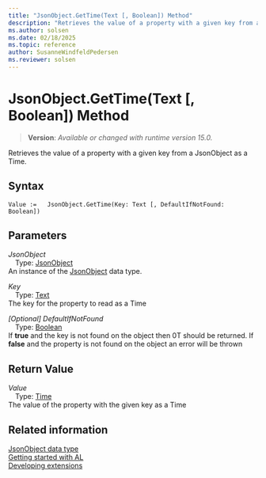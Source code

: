 ```yaml
---
title: "JsonObject.GetTime(Text [, Boolean]) Method"
description: "Retrieves the value of a property with a given key from a JsonObject as a Time."
ms.author: solsen
ms.date: 02/18/2025
ms.topic: reference
author: SusanneWindfeldPedersen
ms.reviewer: solsen
---
```

[//]: # (START>DO_NOT_EDIT)
[//]: # (IMPORTANT:Do not edit any of the content between here and the END>DO_NOT_EDIT.)
[//]: # (Any modifications should be made in the .xml files in the ModernDev repo.)
# JsonObject.GetTime(Text [, Boolean]) Method
> **Version**: _Available or changed with runtime version 15.0._

Retrieves the value of a property with a given key from a JsonObject as a Time.


## Syntax
```AL
Value :=   JsonObject.GetTime(Key: Text [, DefaultIfNotFound: Boolean])
```
## Parameters
*JsonObject*  
&emsp;Type: [JsonObject](jsonobject-data-type.md)  
An instance of the [JsonObject](jsonobject-data-type.md) data type.  

*Key*  
&emsp;Type: [Text](../text/text-data-type.md)  
The key for the property to read as a Time  

*[Optional] DefaultIfNotFound*  
&emsp;Type: [Boolean](../boolean/boolean-data-type.md)  
If **true** and the key is not found on the object then 0T should be returned. If **false** and the property is not found on the object an error will be thrown  


## Return Value
*Value*  
&emsp;Type: [Time](../time/time-data-type.md)  
The value of the property with the given key as a Time


[//]: # (IMPORTANT: END>DO_NOT_EDIT)
## Related information
[JsonObject data type](jsonobject-data-type.md)  
[Getting started with AL](../../devenv-get-started.md)  
[Developing extensions](../../devenv-dev-overview.md)